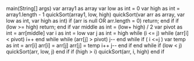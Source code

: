 main(String[] args)
    var array1 as array
    var low as int = 0
    var high as int = array1.length - 1
    quickSort(array1, low, high)
quickSort(var arr as array, var low as int, var high as int)
    if (arr is null OR arr.length = 0)
        return;
    end if
    if (low >= high)
        return;
    end if
    var middle as int = (low+ high) / 2
    var pivot as int = arr[middle]
    var i as int = low
    var j as int = high
    while (i <= j)
        while (arr[i] < pivot)
            i++
        end while
        while (arr[j] > pivot)
            j--
        end while
        if ( i <=j )
            var temp as int = arr[i]
                    arr[i] = arr[j]
                    arr[j] = temp
                    i++
                    j--
        end if
    end while
    if (low < j)
        quickSort(arr, low, j)
    end if
    if (high > i)
        quickSort(arr, i, high)
    end if